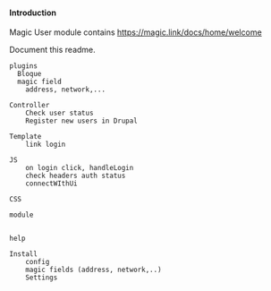 #### Introduction

Magic User module contains
https://magic.link/docs/home/welcome

Document this readme.

    plugins
      Bloque
      magic field
        address, network,...

    Controller
        Check user status
        Register new users in Drupal

    Template
        link login

    JS
        on login click, handleLogin
        check headers auth status
        connectWIthUi

    CSS

    module


    help

    Install
        config
        magic fields (address, network,..)
        Settings
